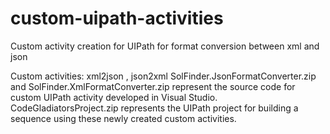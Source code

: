 # custom-uipath-activities
Custom activity creation for UIPath for format conversion between xml and json

Custom activities: xml2json , json2xml
SolFinder.JsonFormatConverter.zip and SolFinder.XmlFormatConverter.zip represent the source code for custom UIPath activity developed in Visual Studio. 
CodeGladiatorsProject.zip represents the UIPath project for building a sequence using these newly created custom activities.
